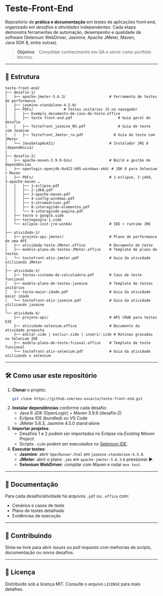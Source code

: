 # Teste‑Front‑End

Repositório de **prática e documentação** em testes de aplicações front‑end, organizado em *desafios* e *atividades* independentes. Cada etapa demonstra ferramentas de automação, desempenho e qualidade de software (Selenium WebDriver, Jasmine, Apache JMeter, Maven, Java SDK 8, entre outras).

> **Objetivo** Consolidar conhecimento em QA e servir como portfólio técnico.

---

## 📂 Estrutura

```text
teste-front-end/
├── desafio-1/
│   ├── apache-jmeter-5.6.3/                    # Ferramenta de testes de performance
│   ├── jasmine-standalone-4.5.0/
|   ├── PDFs/              # Testes unitários JS no navegador
│   |   ├── Exemplo_documento-de-caso-de-teste.office
│   |   ├── teste front-end.pdf                     # Guia geral do desafio
│   |   ├── Testefront_jasmine_RO.pdf               # Guia de teste com Jasmine
│   |   ├── Testefront_Jmeter_ro.pdf              # Guia de teste com JMeter
│   └── JavaSetup8u421/                         # Instalador JRE 8 (dependência)
│
├── desafio-2/
│   ├── apache-maven-3.9.9-bin/                 # Build e gestão de dependências
│   ├── openlogic-openjdk-8u422-b05-windows-x64/ # JDK 8 para Selenium + Maven
│   ├── PDFs/                                   # 1‑eclipse, 2‑jdk8, 3‑apache‑maven …
│   │   ├── 1-eclipse.pdf
│   │   ├── 2-jdk8.pdf
│   │   ├── 3-apache-maven.pdf
│   │   ├── 4-config-windows.pdf
│   │   ├── 5-chromedriver.pdf
│   │   ├── 8-interagindo-elementos.pdf
│   │   └── 9-interagindo-pagina.pdf
│   ├── teste o google.side
│   ├── testegoogle-1.side
│   └── eclipse-inst-jre-win64/                 # IDE + runtime JRE
│
├── atividade-2/
│   ├── projeto-api-jmeter/                     # Plano de performance de uma API
│   ├── atividade-teste-JMeter.office           # Documento de teste
│   ├── modelo-plano-de-testes-JMeter.office    # Template de plano de testes
│   └── testefront-ativ-jmeter.pdf              # Guia da atividade utilizando JMeter
│
├── atividade-3/
│   ├── testes-sistema-de-calculadora.pdf       # Caso de teste funcional
│   ├── modelo-plano-de-testes-jasmine          # Template de testes unitários
│   ├── teste-maior-idade.pdf                   # Guia da atividade maior idade
│   └── testefront-ativ-jasmine.pdf             # Guia da atividade utilizando jasmine
│
└── atividade-4/
    ├── projeto-api/                            # API CRUD para testes E2E
    ├── atividade-selenium.office               # Documento da atividade proposta
    ├── editar.side | excluir.side | inserir.side # Rotinas gravadas no Selenium IDE
    ├── modelo-plano-de-teste-fcional.office    # Template de teste funcional
    └── testefront-ativ-selenium.pdf            # Guia da atividade utilizando o selenium
```

---

## 🛠️ Como usar este repositório

1. **Clonar** o projeto:
   ```bash
   git clone https://github.com/seu‑usuario/teste-front-end.git
   ```
2. **Instalar dependências** conforme cada desafio:
   - Java 8 JDK (OpenLogic) + Maven 3.9.9 (desafio‑2)
   - Eclipse IDE (bundled) ou VS Code
   - JMeter 5.6.3, Jasmine 4.5.0 stand‑alone
3. **Importar projetos**:
   - Desafios 1 e 2 podem ser importados no Eclipse via *Existing Maven Project*.
   - Scripts `.side` podem ser executados no [Selenium IDE](https://www.selenium.dev/selenium-ide/).
4. **Executar testes**:
   - **Jasmine**: abrir `SpecRunner.html` em `jasmine-standalone-4.5.0`.
   - **JMeter**: abrir o plano `.jmx` em `apache-jmeter-5.6.3` e pressionar ▶.
   - **Selenium WebDriver**: compilar com Maven e rodar `mvn test`.

---

## 📑 Documentação
Para cada desafio/atividade há arquivos `.pdf` ou `.office` com:
- Cenários e casos de teste
- Plano de testes detalhado
- Evidências de execução

---

## 🤝 Contribuindo
Sinta‑se livre para abrir *issues* ou *pull requests* com melhorias de scripts, documentação ou novos desafios.

---

## 📜 Licença
Distribuído sob a licença MIT. Consulte o arquivo `LICENSE` para mais detalhes.
